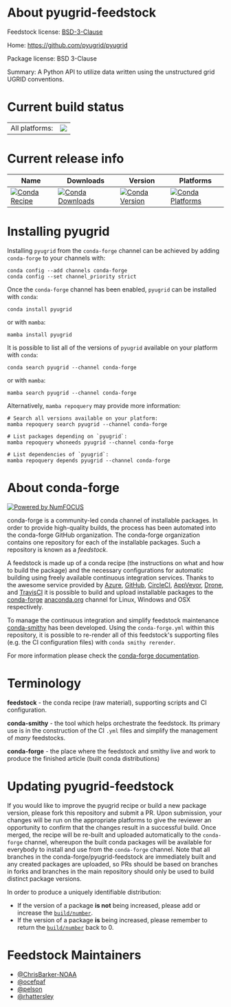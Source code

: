 About pyugrid-feedstock
=======================

Feedstock license: [BSD-3-Clause](https://github.com/conda-forge/pyugrid-feedstock/blob/main/LICENSE.txt)

Home: https://github.com/pyugrid/pyugrid

Package license: BSD 3-Clause

Summary: A Python API to utilize data written using the unstructured grid UGRID conventions.

Current build status
====================


<table><tr><td>All platforms:</td>
    <td>
      <a href="https://dev.azure.com/conda-forge/feedstock-builds/_build/latest?definitionId=4753&branchName=main">
        <img src="https://dev.azure.com/conda-forge/feedstock-builds/_apis/build/status/pyugrid-feedstock?branchName=main">
      </a>
    </td>
  </tr>
</table>

Current release info
====================

| Name | Downloads | Version | Platforms |
| --- | --- | --- | --- |
| [![Conda Recipe](https://img.shields.io/badge/recipe-pyugrid-green.svg)](https://anaconda.org/conda-forge/pyugrid) | [![Conda Downloads](https://img.shields.io/conda/dn/conda-forge/pyugrid.svg)](https://anaconda.org/conda-forge/pyugrid) | [![Conda Version](https://img.shields.io/conda/vn/conda-forge/pyugrid.svg)](https://anaconda.org/conda-forge/pyugrid) | [![Conda Platforms](https://img.shields.io/conda/pn/conda-forge/pyugrid.svg)](https://anaconda.org/conda-forge/pyugrid) |

Installing pyugrid
==================

Installing `pyugrid` from the `conda-forge` channel can be achieved by adding `conda-forge` to your channels with:

```
conda config --add channels conda-forge
conda config --set channel_priority strict
```

Once the `conda-forge` channel has been enabled, `pyugrid` can be installed with `conda`:

```
conda install pyugrid
```

or with `mamba`:

```
mamba install pyugrid
```

It is possible to list all of the versions of `pyugrid` available on your platform with `conda`:

```
conda search pyugrid --channel conda-forge
```

or with `mamba`:

```
mamba search pyugrid --channel conda-forge
```

Alternatively, `mamba repoquery` may provide more information:

```
# Search all versions available on your platform:
mamba repoquery search pyugrid --channel conda-forge

# List packages depending on `pyugrid`:
mamba repoquery whoneeds pyugrid --channel conda-forge

# List dependencies of `pyugrid`:
mamba repoquery depends pyugrid --channel conda-forge
```


About conda-forge
=================

[![Powered by
NumFOCUS](https://img.shields.io/badge/powered%20by-NumFOCUS-orange.svg?style=flat&colorA=E1523D&colorB=007D8A)](https://numfocus.org)

conda-forge is a community-led conda channel of installable packages.
In order to provide high-quality builds, the process has been automated into the
conda-forge GitHub organization. The conda-forge organization contains one repository
for each of the installable packages. Such a repository is known as a *feedstock*.

A feedstock is made up of a conda recipe (the instructions on what and how to build
the package) and the necessary configurations for automatic building using freely
available continuous integration services. Thanks to the awesome service provided by
[Azure](https://azure.microsoft.com/en-us/services/devops/), [GitHub](https://github.com/),
[CircleCI](https://circleci.com/), [AppVeyor](https://www.appveyor.com/),
[Drone](https://cloud.drone.io/welcome), and [TravisCI](https://travis-ci.com/)
it is possible to build and upload installable packages to the
[conda-forge](https://anaconda.org/conda-forge) [anaconda.org](https://anaconda.org/)
channel for Linux, Windows and OSX respectively.

To manage the continuous integration and simplify feedstock maintenance
[conda-smithy](https://github.com/conda-forge/conda-smithy) has been developed.
Using the ``conda-forge.yml`` within this repository, it is possible to re-render all of
this feedstock's supporting files (e.g. the CI configuration files) with ``conda smithy rerender``.

For more information please check the [conda-forge documentation](https://conda-forge.org/docs/).

Terminology
===========

**feedstock** - the conda recipe (raw material), supporting scripts and CI configuration.

**conda-smithy** - the tool which helps orchestrate the feedstock.
                   Its primary use is in the construction of the CI ``.yml`` files
                   and simplify the management of *many* feedstocks.

**conda-forge** - the place where the feedstock and smithy live and work to
                  produce the finished article (built conda distributions)


Updating pyugrid-feedstock
==========================

If you would like to improve the pyugrid recipe or build a new
package version, please fork this repository and submit a PR. Upon submission,
your changes will be run on the appropriate platforms to give the reviewer an
opportunity to confirm that the changes result in a successful build. Once
merged, the recipe will be re-built and uploaded automatically to the
`conda-forge` channel, whereupon the built conda packages will be available for
everybody to install and use from the `conda-forge` channel.
Note that all branches in the conda-forge/pyugrid-feedstock are
immediately built and any created packages are uploaded, so PRs should be based
on branches in forks and branches in the main repository should only be used to
build distinct package versions.

In order to produce a uniquely identifiable distribution:
 * If the version of a package **is not** being increased, please add or increase
   the [``build/number``](https://docs.conda.io/projects/conda-build/en/latest/resources/define-metadata.html#build-number-and-string).
 * If the version of a package **is** being increased, please remember to return
   the [``build/number``](https://docs.conda.io/projects/conda-build/en/latest/resources/define-metadata.html#build-number-and-string)
   back to 0.

Feedstock Maintainers
=====================

* [@ChrisBarker-NOAA](https://github.com/ChrisBarker-NOAA/)
* [@ocefpaf](https://github.com/ocefpaf/)
* [@pelson](https://github.com/pelson/)
* [@rhattersley](https://github.com/rhattersley/)

